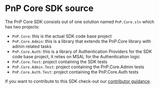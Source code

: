 # PnP Core SDK source

The PnP Core SDK consists out of one solution named `PnP.Core.sln` which has two projects:

- `PnP.Core`: this is the actual SDK code base project
- `PnP.Core.Admin`: this is a library that extends the PnP.Core library with admin related tasks
- `PnP.Core.Auth`: this is a library of Authentication Providers for the SDK code base project, it relies on MSAL for the Authentication logic
- `PnP.Core.Test`: project containing the SDK tests
- `PnP.Core.Admin.Test`: project containing the PnP.Core.Admin tests
- `PnP.Core.Auth.Test`: project containing the PnP.Core.Auth tests

If you want to contribute to this SDK check-out our [contributor guidance](../../docs/index.md).
